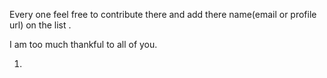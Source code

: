Every one feel free to contribute there and add there name(email or profile url) on the list .

I am too much thankful to all of you.

1. 
